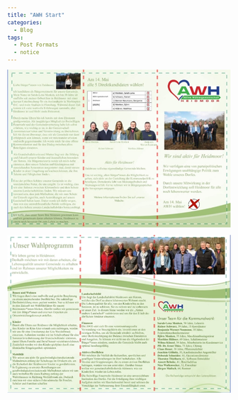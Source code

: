 ```yaml
---
title: "AWH Start"
categories:
  - Blog
tags:
  - Post Formats
  - notice
---
```


![first](./assets/images/IMG-20230414-WA0002.jpg)


![second](./assets/images/IMG-20230414-WA0000.jpg)
